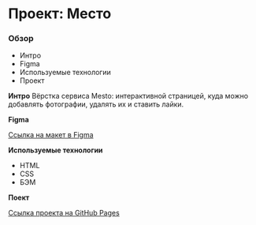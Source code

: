 # Проект: Место

### Обзор

* Интро
* Figma
* Используемые технологии
* Проект

**Интро**
Вёрстка сервиса Mesto: интерактивной страницей, куда можно добавлять фотографии, удалять их и ставить лайки.

**Figma**

[Ссылка на макет в Figma](https://www.figma.com/file/2cn9N9jSkmxD84oJik7xL7/JavaScript.-Sprint-4?node-id=0%3A1)

**Используемые технологии**

* HTML
* CSS
* БЭМ

**Поект**

[Ссылка проекта на GitHub Pages](https://elenshkurenko.github.io/mesto-project-bootcamp/)